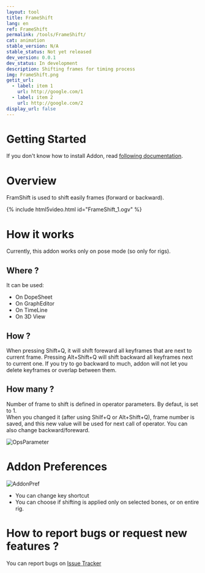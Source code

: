 ```yaml
---
layout: tool
title: FrameShift
lang: en
ref: FrameShift
permalink: /tools/FrameShift/
cat: animation
stable_version: N/A
stable_status: Not yet released
dev_version: 0.0.1
dev_status: In development
description: Shifting frames for timing process
img: FrameShift.png
getit_url:
  - label: item 1
    url: http://google.com/1
  - label: item 2
    url: http://google.com/2
display_url: false
---
```


# Getting Started
If you don't know how to install Addon, read [following documentation][1].  

# Overview

FramShift is used to shift easily frames (forward or backward).    

{% include html5video.html id="FrameShift_1.ogv" %}

# How it works

Currently, this addon works only on pose mode (so only for rigs).  

## Where ?

It can be used:  

* On DopeSheet
* On GraphEditor
* On TimeLine
*	On 3D View

## How ?
When pressing Shift+Q, it will shift foreward all keyframes that are next to current frame.
Pressing Alt+Shift+Q will shift backward all keyframes next to current one. If you try to go backward to much, addon will not let you delete keyframes or overlap between them.

## How many ?
Number of frame to shift is defined in operator parameters. By defaut, is set to 1.  
When you changed it (after using Shilf+Q or Alt+Shift+Q), frame number is saved, and this new value will be used for next call of operator. You can also change backward/foreward.  

![OpsParameter]({{site.base_url}}/assets/img/FrameShift/OpsParameters.png)

# Addon Preferences
![AddonPref]({{site.base_url}}/assets/img/FrameShift/AddonPref.png)
* You can change key shortcut  
* You can choose if shifting is applied only on selected bones, or on entire rig.  

# How to report bugs or request new features ?
You can report bugs on [Issue Tracker][2]

[1]: {{site.base_url}}/AddonInstallation/
[2]: https://github.com/julienduroure/BleRiFa/issues/
